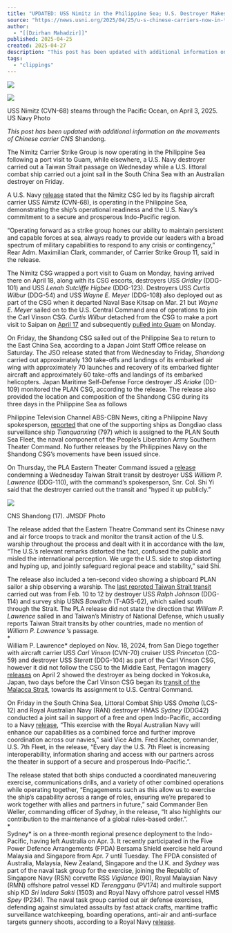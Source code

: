 ```yaml
---
title: "UPDATED: USS Nimitz in the Philippine Sea; U.S. Destroyer Makes Taiwan Strait Transit"
source: "https://news.usni.org/2025/04/25/u-s-chinese-carriers-now-in-the-philippine-sea-u-s-destroyer-makes-taiwan-strait-transit"
author:
  - "[[Dzirhan Mahadzir]]"
published: 2025-04-25
created: 2025-04-27
description: "This post has been updated with additional information on the movements of Chinese carrier CNS Shandong. The Nimitz Carrier Strike Group is now operating in the Philippine Sea following a port visit to Guam, while elsewhere, a U.S. Navy destroyer carried out a Taiwan Strait passage on Wednesday while a U.S. littoral combat ship carried out a joint sail in the South China Sea with an Australian destroyer on Friday. A U.S. Navy release stated that the Nimitz CSG led by its flagship aircraft carrier USS Nimitz (CVN-68), is operating in the Philippine Sea, demonstrating the ship’s operational readiness and"
tags:
  - "clippings"
---
```

[![](https://news.usni.org/wp-content/uploads/2016/02/usni_logo.png)](https://news.usni.org/)

![](https://news.usni.org/wp-content/uploads/2025/04/8955105-scaled.jpg)

USS Nimitz (CVN-68) steams through the Pacific Ocean, on April 3, 2025. US Navy Photo

*This post has been updated with additional information on the movements of Chinese carrier CNS* Shandong.

The Nimitz Carrier Strike Group is now operating in the Philippine Sea following a port visit to Guam, while elsewhere, a U.S. Navy destroyer carried out a Taiwan Strait passage on Wednesday while a U.S. littoral combat ship carried out a joint sail in the South China Sea with an Australian destroyer on Friday.

A U.S. Navy [release](https://www.dvidshub.net/news/496153/nimitz-carrier-strike-group-conducts-maritime-operations-philippine-sea) stated that the Nimitz CSG led by its flagship aircraft carrier USS *Nimitz* (CVN-68), is operating in the Philippine Sea, demonstrating the ship’s operational readiness and the U.S. Navy’s commitment to a secure and prosperous Indo-Pacific region.

“Operating forward as a strike group hones our ability to maintain persistent and capable forces at sea, always ready to provide our leaders with a broad spectrum of military capabilities to respond to any crisis or contingency,” Rear Adm. Maximilian Clark, commander, of Carrier Strike Group 11, said in the release.

The Nimitz CSG wrapped a port visit to Guam on Monday, having arrived there on April 18, along with its CSG escorts, destroyers USS *Gridley* (DDG-101) and USS *Lenah Sutcliffe Higbee* (DDG-123). Destroyers USS *Curtis Wilbur* (DDG-54) and USS *Wayne E. Meyer* (DDG-108) also deployed out as part of the CSG when it departed Naval Base Kitsap on Mar. 21 but *Wayne E. Meyer* sailed on to the U.S. Central Command area of operations to join the Carl Vinson CSG. *Curtis Wilbur* detached from the CSG to make a port visit to Saipan on [April 17](https://www.dvidshub.net/image/8986624/uss-curtis-wilbur-ddg-54-arrives-saipan) and subsequently [pulled into Guam](https://www.dvidshub.net/image/8989409/curtis-wilbur-arrives-guam) on Monday.

On Friday, the Shandong CSG sailed out of the Philippine Sea to return to the East China Sea, according to a Japan Joint Staff Office release on Saturday. The JSO release stated that from Wednesday to Friday, *Shandong* carried out approximately 130 take-offs and landings of its embarked air wing with approximately 70 launches and recovery of its embarked fighter aircraft and approximately 60 take-offs and landings of its embarked helicopters. Japan Maritime Self-Defense Force destroyer JS *Ariake* (DD-109) monitored the PLAN CSG, according to the release. The release also provided the location and composition of the Shandong CSG during its three days in the Philippine Sea as follows

Philippine Television Channel ABS-CBN News, citing a Philippine Navy spokesperson, [reported](https://www.abs-cbn.com/news/nation/2025/4/24/navy-monitors-chinese-carrier-surveillance-ship-in-philippine-waters-1547) that one of the supporting ships as Dongdiao class surveillance ship *Tianquanxing* (797) which is assigned to the PLAN South Sea Fleet, the naval component of the People’s Liberation Army Southern Theater Command. No further releases by the Philippines Navy on the Shandong CSG’s movements have been issued since.

On Thursday, the PLA Eastern Theater Command issued a [release](http://eng.mod.gov.cn/xb/News_213114/TopStories/16382694.html) condemning a Wednesday Taiwan Strait transit by destroyer USS *William P. Lawrence* (DDG-110), with the command’s spokesperson, Snr. Col. Shi Yi said that the destroyer carried out the transit and “hyped it up publicly.”

![](https://news.usni.org/wp-content/uploads/2025/04/Screenshot-2025-04-01-at-1.59.21%E2%80%AFPM.png)

CNS Shandong (17). JMSDF Photo

The release added that the Eastern Theatre Command sent its Chinese navy and air force troops to track and monitor the transit action of the U.S. warship throughout the process and dealt with it in accordance with the law, “The U.S.’s relevant remarks distorted the fact, confused the public and misled the international perception. We urge the U.S. side to stop distorting and hyping up, and jointly safeguard regional peace and stability,” said Shi.

The release also included a ten-second video showing a shipboard PLAN sailor a ship observing a warship. The [last reproted Taiwan Strait transit](https://news.usni.org/2025/02/12/chinese-navy-tracks-first-u-s-taiwan-strait-transit-under-trump-administration) carried out was from Feb. 10 to 12 by destroyer USS *Ralph Johnson* (DDG-114) and survey ship USNS *Bowditch* (T-AGS-62), which sailed south through the Strait. The PLA release did not state the direction that *William P. Lawrence* sailed in and Taiwan’s Ministry of National Defense, which usually reports Taiwan Strait transits by other countries, made no mention of *William P. Lawrence* ’s passage.  
*  
William P. Lawrence* deployed on Nov. 18, 2024, from San Diego together with aircraft carrier USS *Carl Vinson* (CVN-70) cruiser USS *Princeton* (CG-59) and destroyer USS *Sterett* (DDG-104) as part of the Carl Vinson CSG, however it did not follow the CSG to the Middle East, Pentagon imagery [releases](https://www.dvidshub.net/image/8986443/uss-william-p-lawrence-conducts-topside-preservation) on April 2 showed the destroyer as being docked in Yokosuka, Japan, two days before the Carl Vinson CSG began its [transit of the Malacca Strait](https://news.usni.org/2025/04/04/uss-carl-vinson-sails-through-malacca-strait-chinese-carrier-operating-in-the-south-china-sea-after-taiwan-intimidation-drills), towards its assignment to U.S. Central Command.

On Friday in the South China Sea, Littoral Combat Ship USS *Omaha* (LCS-12) and Royal Australian Navy (RAN) destroyer HMAS *Sydney* (DDG42) conducted a joint sail in support of a free and open Indo-Pacific, according to a Navy [release](https://www.dvidshub.net/news/496176/us-and-australian-forces-conduct-joint-sail), “This exercise with the Royal Australian Navy will enhance our capabilities as a combined force and further improve coordination across our navies,” said Vice Adm. Fred Kacher, commander, U.S. 7th Fleet, in the release, “Every day the U.S. 7th Fleet is increasing interoperability, information sharing and access with our partners across the theater in support of a secure and prosperous Indo-Pacific.”.

The release stated that both ships conducted a coordinated maneuvering exercise, communications drills, and a variety of other combined operations while operating together, “Engagements such as this allow us to exercise the ship’s capability across a range of roles, ensuring we’re prepared to work together with allies and partners in future,” said Commander Ben Weller, commanding officer of *Sydney*, in the release, “It also highlights our contribution to the maintenance of a global rules-based order.”.  
*  
Sydney* is on a three-month regional presence deployment to the Indo-Pacific, having left Australia on Apr. 3. It recently participated in the Five Power Defence Arrangements (FPDA) Bersama Shield exercise held around Malaysia and Singapore from Apr. 7 until Tuesday. The FPDA consisted of Australia, Malaysia, New Zealand, Singapore and the U.K. and *Sydney* was part of the naval task group for the exercise, joining the Republic of Singapore Navy (RSN) corvette RSS *Vigilance* (90), Royal Malaysian Navy (RMN) offshore patrol vessel KD *Terengganu* (PV174) and multirole support ship KD *Sri Indera Sakti* (1503) and Royal Navy offshore patrol vessel HMS *Spey* (P234). The naval task group carried out air defense exercises, defending against simulated assaults by fast attack crafts, maritime traffic surveillance watchkeeping, boarding operations, anti-air and anti-surface targets gunnery shoots, according to a Royal Navy [release](https://www.royalnavy.mod.uk/news/2025/april/23/250423-royal-navy-complete-major-allied-exercise-in-the-south-china-sea).